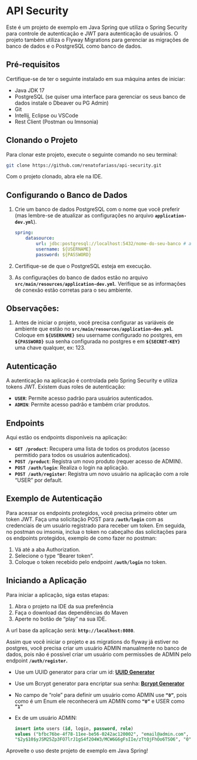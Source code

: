 # **API Security**

Este é um projeto de exemplo em Java Spring que utiliza o Spring Security para controle de autenticação e JWT para autenticação de usuários. O projeto também utiliza o Flyway Migrations para gerenciar as migrações de banco de dados e o PostgreSQL como banco de dados.

## **Pré-requisitos**

Certifique-se de ter o seguinte instalado em sua máquina antes de iniciar:

- Java JDK 17
- PostgreSQL (se quiser uma interface para gerenciar os seus banco de dados instale o Dbeaver ou PG Admin)
- Git
- Intellij, Eclipse ou VSCode
- Rest Client (Postman ou Imnsonia)

## **Clonando o Projeto**

Para clonar este projeto, execute o seguinte comando no seu terminal:

```bash
git clone https://github.com/renatofariass/api-security.git
```

Com o projeto clonado, abra ele na IDE.

## **Configurando o Banco de Dados**

1. Crie um banco de dados PostgreSQL com o nome que você preferir (mas lembre-se de atualizar as configurações no arquivo **`application-dev.yml`**).
    
    ```yaml
    spring:  
        datasource:
            url: jdbc:postgresql://localhost:5432/nome-do-seu-banco # altere aqui o nome do banco
            username: ${USERNAME}    
            password: ${PASSWORD}
    ```
    
2. Certifique-se de que o PostgreSQL esteja em execução.
3. As configurações do banco de dados estão no arquivo **`src/main/resources/application-dev.yml`**. Verifique se as informações de conexão estão corretas para o seu ambiente.

## Observações:

1. Antes de iniciar o projeto, você precisa configurar as variáveis de ambiente que estão no **`src/main/resources/application-dev.yml`**. Coloque em **`${USERNAME}`** seu username configurado no postgres, em **`${PASSWORD}`** sua senha configurada no postgres e em **`${SECRET-KEY}`** uma chave qualquer, ex: 123.

## **Autenticação**

A autenticação na aplicação é controlada pelo Spring Security e utiliza tokens JWT. Existem duas roles de autenticação:

- **`USER`**: Permite acesso padrão para usuários autenticados.
- **`ADMIN`**: Permite acesso padrão e também criar produtos.

## **Endpoints**

Aqui estão os endpoints disponíveis na aplicação:

- **`GET /product`**: Recupera uma lista de todos os produtos (acesso permitido para todos os usuários autenticados).
- **`POST /product`**: Registra um novo produto (requer acesso de ADMIN).
- **`POST /auth/login`**: Realiza o login na aplicação.
- **`POST /auth/register`**: Registra um novo usuário na aplicação com a role “USER” por default.

## **Exemplo de Autenticação**

Para acessar os endpoints protegidos, você precisa primeiro obter um token JWT. Faça uma solicitação POST para **`/auth/login`** com as credenciais de um usuário registrado para receber um token. Em seguida, no postman ou imsonia, inclua o token no cabeçalho das solicitações para os endpoints protegidos, exemplo de como fazer no postman:

1. Vá até a aba Authorization.
2. Selecione o type “Bearer token”.
3. Coloque o token recebido pelo endpoint  **`/auth/login`** no token.

## **Iniciando a Aplicação**

Para iniciar a aplicação, siga estas etapas:

1. Abra o projeto na IDE da sua preferência
2. Faça o download das dependências do Maven
3. Aperte no botão de “play” na sua IDE.

A url base da aplicação será: **`http://localhost:8080`**.

Assim que você iniciar o projeto e as migrations do flyway já estiver no postgres, você precisa criar um usuário ADMIN manualmente no banco de dados, pois não é possível criar um usuário com permissões de ADMIN pelo endpoint **`/auth/register`.**

- Use um UUID generator para criar um id: [**UUID Generator**](https://www.uuidgenerator.net/)
- Use um Bcrypt generator para encriptar sua senha: [**Bcrypt Generator**](https://bcrypt.online/)
- No campo de “role” para definir um usuário como ADMIN use **`“0”`**, pois como é um Enum ele reconhecerá um ADMIN como **`“0”`** e USER como **`”1”`**
- Ex de um usuário ADMIN:
    
    ```sql
    insert into users (id, login, password, role)
    values ("bfbc76be-4f78-11ee-be56-0242ac120002", "email@admin.com", 
    "$2y$10$yJSM25Zp3FO7lrJ1gS4f2O4W3/MCW6G6gFsIIe/zTtQjFhOo6TSO6", "0");
    ```
    

Aproveite o uso deste projeto de exemplo em Java Spring!
